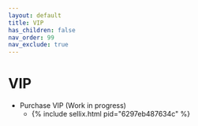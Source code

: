 ```yaml
---
layout: default
title: VIP
has_children: false
nav_order: 99
nav_exclude: true
---
```

# VIP
- Purchase VIP (Work in progress)
	- {% include sellix.html pid="6297eb487634c" %}